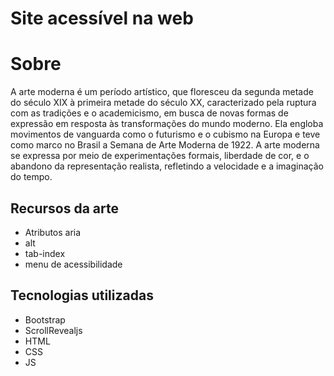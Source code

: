 # Site acessível na web 
# Sobre
A arte moderna é um período artístico, que floresceu da segunda metade do século XIX à primeira metade do século XX, caracterizado pela ruptura com as tradições e o academicismo, em busca de novas formas de expressão em resposta às transformações do mundo moderno. Ela engloba movimentos de vanguarda como o futurismo e o cubismo na Europa e teve como marco no Brasil a Semana de Arte Moderna de 1922. A arte moderna se expressa por meio de experimentações formais, liberdade de cor, e o abandono da representação realista, refletindo a velocidade e a imaginação do tempo. 

## Recursos da arte
- Atributos aria
- alt
- tab-index
- menu de acessibilidade
## Tecnologias utilizadas
- Bootstrap
- ScrollRevealjs
- HTML
- CSS
- JS
